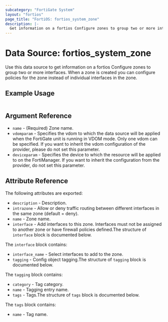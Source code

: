 ```yaml
---
subcategory: "FortiGate System"
layout: "fortios"
page_title: "FortiOS: fortios_system_zone"
description: |-
  Get information on a fortios Configure zones to group two or more interfaces. When a zone is created you can configure policies for the zone instead of individual interfaces in the zone.
---
```


# Data Source: fortios_system_zone
Use this data source to get information on a fortios Configure zones to group two or more interfaces. When a zone is created you can configure policies for the zone instead of individual interfaces in the zone.


## Example Usage

```hcl

```

## Argument Reference

* `name` - (Required) Zone name.
* `vdomparam` - Specifies the vdom to which the data source will be applied when the FortiGate unit is running in VDOM mode. Only one vdom can be specified. If you want to inherit the vdom configuration of the provider, please do not set this parameter.
* `deviceparam` - Specifies the device to which the resource will be applied to on the FortiManager. If you want to inherit the configuration from the provider, do not set this parameter.

## Attribute Reference

The following attributes are exported:

* `description` - Description.
* `intrazone` - Allow or deny traffic routing between different interfaces in the same zone (default = deny).
* `name` - Zone name.
* `interface` - Add interfaces to this zone. Interfaces must not be assigned to another zone or have firewall policies defined.The structure of `interface` block is documented below.

The `interface` block contains:

* `interface_name` - Select interfaces to add to the zone.
* `tagging` - Config object tagging.The structure of `tagging` block is documented below.

The `tagging` block contains:

* `category` - Tag category.
* `name` - Tagging entry name.
* `tags` - Tags.The structure of `tags` block is documented below.

The `tags` block contains:

* `name` - Tag name.
